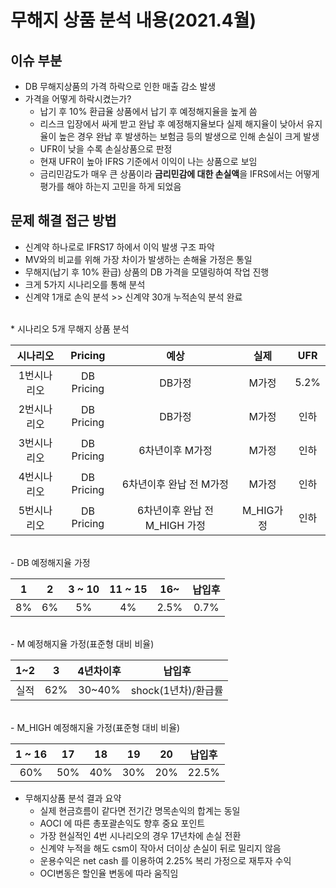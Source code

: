 # 무해지 상품 분석 내용(2021.4월)

## 이슈 부분
*   DB  무해지상품의 가격 하락으로 인한 매출 감소 발생
*  가격을 어떻게 하락시켰는가? 
   -  납기 후 10% 환급율 상품에서 납기 후 예정해지율을 높게 씀
   -  리스크 입장에서 싸게 받고 완납 후 예정해지율보다 실제 해지율이 낮아서 유지율이 높은 경우 완납 후 발생하는  보험금 등의 발생으로 인해 손실이 크게 발생
   -  UFR이 낮을 수록 손실상품으로 판정
   -  현재 UFR이 높아 IFRS 기준에서 이익이 나는 상품으로 보임
   -  금리민감도가 매우 큰 상품이라 **금리민감에 대한 손실액**을 IFRS에서는 어떻게 평가를 해야 하는지 고민을 하게 되었음
 
## 문제 해결 접근 방법

* 신계약 하나로로 IFRS17 하에서 이익 발생 구조 파악
* MV와의 비교를 위해 가장 차이가 발생하는 손해율 가정은 통일
* 무해지(납기 후 10% 환급) 상품의 DB 가격을 모델링하여 작업 진행
* 크게 5가지 시나리오를 통해 분석  
*  신계약 1개로 손익 분석  >> 신계약 30개 누적손익 분석 완료

<br>
 * 시나리오 5개 무해지 상품  분석

| 시나리오 | Pricing | 예상 | 실제 | UFR |
|:--:|:--:|:--:|:--:|:--:|
| 1번시나리오 | DB Pricing | DB가정 | M가정 | 5.2% |
| 2번시나리오 | DB Pricing | DB가정 | M가정 | 인하 |
| 3번시나리오 | DB Pricing | 6차년이후 M가정   | M가정 | 인하 |
| 4번시나리오 | DB Pricing | 6차년이후 완납 전 M가정  | M가정 | 인하 |
| 5번시나리오 | DB Pricing | 6차년이후 완납 전 M_HIGH 가정   | M_HIG가정 | 인하 |

<br>
   - DB 예정해지율 가정
  
| 1 | 2 | 3 ~ 10 | 11 ~ 15 | 16~ | 납입후 |
|:--:|:--:|:--:|:--:|:--:|:--:|
| 8% | 6% | 5% | 4% | 2.5% | 0.7% |

<br>	
   - M 예정해지율 가정(표준형 대비 비율)
     
| 1~2 | 3 | 4년차이후 | 납입후 |
|:--:|:--:|:--:|:--:|
| 실적 | 62% | 30~40% | shock(1년차)/환급률 | 
	
<br>	
   - M_HIGH  예정해지율 가정(표준형 대비 비율)
    
| 1 ~ 16 | 17 | 18 | 19 | 20 | 납입후 |
|:--:|:--:|:--:|:--:|:--:|:--:|
| 60% | 50% | 40% | 30% | 20% | 22.5% |

*  무해지상품 분석 결과 요약
	-  실제 현금흐름이 같다면 전기간 명목손익의 합계는 동일
	-  AOCI 에 따른 총포괄손익도 향후 중요 포인트
	-  가장 현실적인 4번 시나리오의 경우 17년차에 손실 전환
	-  신계약 누적을 해도 csm이 작아서 더이상 손실이 뒤로 밀리지 않음
	-  운용수익은 net cash 를 이용하여 2.25% 복리 가정으로 재투자 수익
	-  OCI변동은 할인율 변동에 따라 움직임

<!--stackedit_data:
eyJoaXN0b3J5IjpbMjAzMjk2Nzk1M119
-->